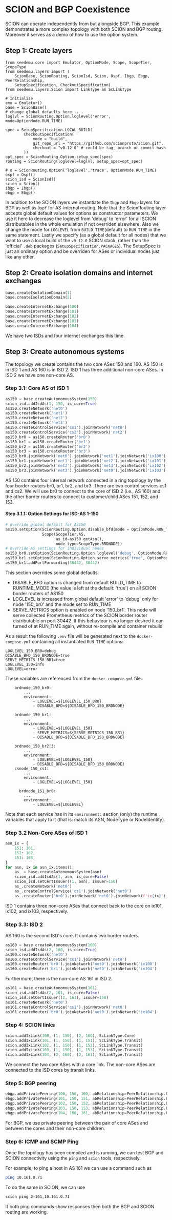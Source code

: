# SCION and BGP Coexistence

SCION can operate independently from but alongside BGP. This example demonstrates a more complex topology with both SCION and BGP routing.
Moreover it serves as a demo of how to use the option system.

## Step 1: Create layers

```pythonfrom seedemu.compiler import Docker, Graphviz
from seedemu.core import Emulator, OptionMode, Scope, ScopeTier, ScopeType
from seedemu.layers import (
    ScionBase, ScionRouting, ScionIsd, Scion, Ospf, Ibgp, Ebgp, PeerRelationship,
    SetupSpecification, CheckoutSpecification)
from seedemu.layers.Scion import LinkType as ScLinkType

# Initialize
emu = Emulator()
base = ScionBase()
# change global defaults here .. .
loglvl = ScionRouting.Option.loglevel('error', mode=OptionMode.RUN_TIME)

spec = SetupSpecification.LOCAL_BUILD(
        CheckoutSpecification(
            mode = "build",
            git_repo_url = "https://github.com/scionproto/scion.git",
            checkout = "v0.12.0" # could be tag, branch or commit-hash
        ))
opt_spec = ScionRouting.Option.setup_spec(spec)
routing = ScionRouting(loglevel=loglvl, setup_spec=opt_spec)

# o = ScionRouting.Option('loglevel','trace', OptionMode.RUN_TIME)
ospf = Ospf()
scion_isd = ScionIsd()
scion = Scion()
ibgp = Ibgp()
ebgp = Ebgp()
```

In addition to the SCION layers we instantiate the `Ibgp` and `Ebgp` layers for BGP as well as `Ospf` for AS-internal routing.
Note that the ScionRouting layer accepts global default values for options as constructor parameters.
 We use it here to decrease the loglevel from 'debug' to 'error' for all SCION distributables in the whole emulation if not overriden elsewhere. Also we change the mode for `LOGLEVEL` from `BUILD_TIME`(default) to `RUN_TIME` in the same statement.
 Lastly we specify (as a global default for all nodes) that we want to use a local build of the `v0.12.0` SCION stack, rather than the 'official' `.deb` packages (`SetupSpecification.PACKAGES`). The SetupSpec is just an ordinary option and be overriden for ASes or individual nodes just like any other.

## Step 2: Create isolation domains and internet exchanges

```python
base.createIsolationDomain(1)
base.createIsolationDomain(2)

base.createInternetExchange(100)
base.createInternetExchange(101)
base.createInternetExchange(102)
base.createInternetExchange(103)
base.createInternetExchange(104)
```

We have two ISDs and four internet exchanges this time.

## Step 3: Create autonomous systems

The topology we create contains the two core ASes 150 and 160. AS 150 is in ISD 1 and AS 160 is in ISD 2.
 ISD 1 has three additional non-core ASes. In ISD 2 we have one non-core AS.

### Step 3.1: Core AS of ISD 1

```python
as150 = base.createAutonomousSystem(150)
scion_isd.addIsdAs(1, 150, is_core=True)
as150.createNetwork('net0')
as150.createNetwork('net1')
as150.createNetwork('net2')
as150.createNetwork('net3')
as150.createControlService('cs1').joinNetwork('net0')
as150.createControlService('cs2').joinNetwork('net2')
as150_br0 = as150.createRouter('br0')
as150_br1 = as150.createRouter('br1')
as150_br2 = as150.createRouter('br2')
as150_br3 = as150.createRouter('br3')
as150_br0.joinNetwork('net0').joinNetwork('net1').joinNetwork('ix100')
as150_br1.joinNetwork('net1').joinNetwork('net2').joinNetwork('ix101')
as150_br2.joinNetwork('net2').joinNetwork('net3').joinNetwork('ix102')
as150_br3.joinNetwork('net3').joinNetwork('net0').joinNetwork('ix103')
```

AS 150 contains four internal network connected in a ring topology by the four border routers br0, br1, br2, and br3. There are two control services cs1 and cs2. We will use br0 to connect to the core of ISD 2 (i.e., AS 160) and the other border routers to connect to customer/child ASes 151, 152, and 153.

#### Step 3.1.1:   Option Settings for ISD-AS 1-150
```python
# override global default for AS150
as150.setOption(ScionRouting.Option.disable_bfd(mode = OptionMode.RUN_TIME),
                Scope(ScopeTier.AS,
                      as_id=as150.getAsn(),
                      node_type=ScopeType.BRDNODE))
# override AS settings for individual nodes
as150_br0.setOption(ScionRouting.Option.loglevel('debug', OptionMode.RUN_TIME))
as150_br1.setOption(ScionRouting.Option.serve_metrics('true', OptionMode.RUN_TIME))
as150_br1.addPortForwarding(30442, 30442)
```
This section overrides some global defaults:
- DISABLE_BFD option is changed from default BUILD_TIME to RUNTIME_MODE (the value is left at the default: 'true') on all SCION border routers of AS150
- LOGLEVEL is increased from global default 'error' to 'debug' only for node '150_br0' and the mode set to RUN_TIME
- SERVE_METRICS option is enabled on node '150_br1'.
    This node will serve collected Prometheus metrics of the SCION border router distributable on port 30442.
    If this behaviour is no longer desired it can turned of at RUN_TIME again, without re-compile  and container rebuild

As a result the following `.env` file will be generated next to the `docker-compose.yml` containing all instantiated `RUN_TIME` options:
```
LOGLEVEL_150_BR0=debug
DISABLE_BFD_150_BRDNODE=true
SERVE_METRICS_150_BR1=true
LOGLEVEL_150=info
LOGLEVEL=error
```
These variables are referenced from the `docker-compose.yml` file:

```
    brdnode_150_br0:
        ...
        environment:
            - LOGLEVEL=${LOGLEVEL_150_BR0}
            - DISABLE_BFD=${DISABLE_BFD_150_BRDNODE}

    brdnode_150_br1:
        ...
        environment:
            - LOGLEVEL=${LOGLEVEL_150}
            - SERVE_METRICS=${SERVE_METRICS_150_BR1}
            - DISABLE_BFD=${DISABLE_BFD_150_BRDNODE}

    brdnode_150_br2|3:
        ...
        environment:
            - LOGLEVEL=${LOGLEVEL_150}
            - DISABLE_BFD=${DISABLE_BFD_150_BRDNODE}
    csnode_150_cs1:
        ...
        environment:
            - LOGLEVEL=${LOGLEVEL_150}

      brdnode_151_br0:
        ...
        environment:
            - LOGLEVEL=${LOGLEVEL}
```
Note that each service has in its `environment:` section (only) the runtime variables that apply to it (that is: match its ASN, NodeType or NodeIdentity).

### Step 3.2 Non-Core ASes of ISD 1

```python
asn_ix = {
    151: 101,
    152: 102,
    153: 103,
}
for asn, ix in asn_ix.items():
    as_ = base.createAutonomousSystem(asn)
    scion_isd.addIsdAs(1, asn, is_core=False)
    scion_isd.setCertIssuer((1, asn), issuer=150)
    as_.createNetwork('net0')
    as_.createControlService('cs1').joinNetwork('net0')
    as_.createRouter('br0').joinNetwork('net0').joinNetwork(f'ix{ix}')
```

ISD 1 contains three non-core ASes that connect back to the core on ix101, ix102, and ix103, respectively.

### Step 3.3: ISD 2

AS 160 is the second ISD's core. It contains two border routers.

```python
as160 = base.createAutonomousSystem(160)
scion_isd.addIsdAs(2, 160, is_core=True)
as160.createNetwork('net0')
as160.createControlService('cs1').joinNetwork('net0')
as160.createRouter('br0').joinNetwork('net0').joinNetwork('ix100')
as160.createRouter('br1').joinNetwork('net0').joinNetwork('ix104')
```

Furthermore, there is the non-core AS 161 in ISD 2.

```python
as161 = base.createAutonomousSystem(161)
scion_isd.addIsdAs(2, 161, is_core=False)
scion_isd.setCertIssuer((2, 161), issuer=160)
as161.createNetwork('net0')
as161.createControlService('cs1').joinNetwork('net0')
as161.createRouter('br0').joinNetwork('net0').joinNetwork('ix104')
```

### Step 4: SCION links

```python
scion.addIxLink(100, (1, 150), (2, 160), ScLinkType.Core)
scion.addIxLink(101, (1, 150), (1, 151), ScLinkType.Transit)
scion.addIxLink(102, (1, 150), (1, 152), ScLinkType.Transit)
scion.addIxLink(103, (1, 150), (1, 153), ScLinkType.Transit)
scion.addIxLink(104, (2, 160), (2, 161), ScLinkType.Transit)
```

We connect the two core ASes with a core link. The non-core ASes are connected to the ISD cores by transit links.

### Step 5: BGP peering

```python
ebgp.addPrivatePeering(100, 150, 160, abRelationship=PeerRelationship.Peer)
ebgp.addPrivatePeering(101, 150, 151, abRelationship=PeerRelationship.Provider)
ebgp.addPrivatePeering(102, 150, 152, abRelationship=PeerRelationship.Provider)
ebgp.addPrivatePeering(103, 150, 153, abRelationship=PeerRelationship.Provider)
ebgp.addPrivatePeering(104, 160, 161, abRelationship=PeerRelationship.Provider)
```

For BGP, we use private peering between the pair of core ASes and between the cores and their non-core children.

### Step 6: ICMP and SCMP Ping

Once the topology has been compiled and is running, we can test BGP and SCION connectivity using the `ping` and `scion` tools, respectively.

For example, to ping a host in AS 161 we can use a command such as
```zsh
ping 10.161.0.71
```

To do the same in SCION, we can use
```zsh
scion ping 2-161,10.161.0.71
```

If both ping commands show responses then both the BGP and SCION routing are working.
